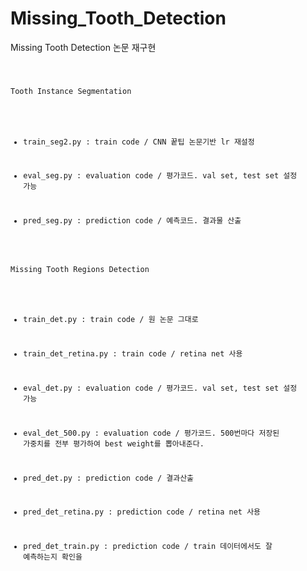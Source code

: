 # Missing_Tooth_Detection
Missing Tooth Detection 논문 재구현

<Code>

Tooth Instance Segmentation
- train_seg2.py : train code / CNN 꿑팁 논문기반 lr 재설정

- eval_seg.py : evaluation code / 평가코드. val set, test set 설정 가능

- pred_seg.py : prediction code / 예측코드. 결과물 산출

Missing Tooth Regions Detection
- train_det.py : train code / 원 논문 그대로
- train_det_retina.py : train code / retina net 사용

- eval_det.py : evaluation code / 평가코드. val set, test set 설정 가능
- eval_det_500.py : evaluation code / 평가코드. 500번마다 저장된 가중치를 전부 평가하여 best weight를 뽑아내준다.

- pred_det.py : prediction code / 결과산출
- pred_det_retina.py : prediction code / retina net 사용
- pred_det_train.py : prediction code / train 데이터에서도 잘 예측하는지 확인을 
